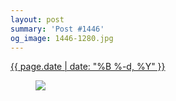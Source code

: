 ```yaml
---
layout: post
summary: 'Post #1446'
og_image: 1446-1280.jpg
---
```


<div class="post">
 <time>
  <a href="/1446">
   {{ page.date | date: "%B %-d, %Y" }}
  </a>
 </time>
 <a href="/1446">
  <figure data-taken="8/25/2021">
   <img sizes="(min-width: 700px) 50vw, calc(100vw - 2rem)" src="{{ site.assets_url }}/1446-640.jpg" srcset="{{ site.assets_url }}/1446-320.jpg 320w, {{ site.assets_url }}/1446-640.jpg 640w, {{ site.assets_url }}/1446-960.jpg 960w, {{ site.assets_url }}/1446-1280.jpg 1280w"/>
  </figure>
 </a>
</div>
